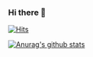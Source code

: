 ### Hi there 👋

[![Hits](https://hits.seeyoufarm.com/api/count/incr/badge.svg?url=https%3A%2F%2Fgithub.com%2Fgjbae1212%2Fhit-counter&count_bg=%230A4DCD&title_bg=%23000000&icon=angellist.svg&icon_color=%23B0B0B0&title=Visitors&edge_flat=false)](https://hits.seeyoufarm.com)


[![Anurag's github stats](https://github-readme-stats.vercel.app/api?username=hkdong0694&show_icons=true)](https://github.com/anuraghazra/github-readme-stats)
<!--
**hkdong0694/hkdong0694** is a ✨ _special_ ✨ repository because its `README.md` (this file) appears on your GitHub profile.

Here are some ideas to get you started:

- 🔭 I’m currently working on ...
- 🌱 I’m currently learning ...
- 👯 I’m looking to collaborate on ...
- 🤔 I’m looking for help with ...
- 💬 Ask me about ...
- 📫 How to reach me: ...
- 😄 Pronouns: ...
- ⚡ Fun fact: ...
-->
